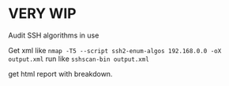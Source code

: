 # VERY WIP

Audit SSH algorithms in use

Get xml like `nmap -T5 --script ssh2-enum-algos 192.168.0.0 -oX output.xml`
run like `sshscan-bin output.xml`

get html report with breakdown.
